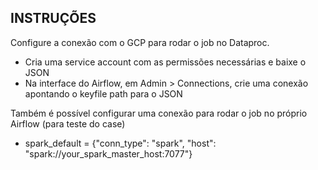## INSTRUÇÕES

Configure a conexão com o GCP para rodar o job no Dataproc.
- Cria uma service account com as permissões necessárias e baixe o JSON
- Na interface do Airflow, em Admin > Connections, crie uma conexão apontando o keyfile path para o JSON

Também é possível configurar uma conexão para rodar o job no próprio Airflow (para teste do case)
- spark_default = {"conn_type": "spark", "host": "spark://your_spark_master_host:7077"}